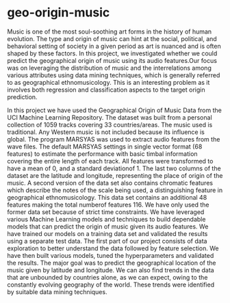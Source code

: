 # geo-origin-music
Music is one of the most soul-soothing art forms in the history of human evolution. The type and origin of music can hint at the social, political, and behavioral setting of society in a given period as art is nuanced and is often shaped by these factors. In this project, we investigated whether we could predict the geographical origin of music using its audio features.Our focus was on leveraging the distribution of music and the interrelations among various attributes using data mining techniques, which is generally referred to as geographical ethnomusicology. This is an interesting problem as it involves both regression and classification aspects to the target origin prediction.  

In  this  project  we  have  used  the  Geographical  Origin  of  Music  Data  from  the  UCI  Machine Learning Repository. The dataset was built from a personal collection of 1059 tracks covering 33 countries/areas. The music used is traditional. Any Western music is not included because its influence is global. The program MARSYAS was used to extract audio features from the wave files. The default MARSYAS settings in single vector format (68 features) to estimate the performance with basic timbal information covering the entire length of each track. All features were transformed to have a mean of 0, and a standard deviationof 1. The last two columns of the dataset are the latitude and longitude, representing the place of origin of the music. A second version of the data set also contains chromatic features which describe the  notes of  the scale being used, a  distinguishing  feature  in  geographical ethnomusicology.  This data set contains an additional 48 features making the total numberof features 116. We have only used the former data set because of strict time constraints. We  have  leveraged  various  Machine  Learning  models  and  techniques  to  build  dependable models that can predict the origin of music given its audio features.  We have trained our models  on  a  training  data  set  and  validated  the  results  using  a  separate  test  data. The first part of our project consists of data exploration to better understand the data followed by  feature selection. We  have  then  built  various  models,  tuned  the  hyperparameters  and validated the results. The major goal was to predict the geographical location of the music given by latitude and longitude.  We can also find trends in the data that are unbounded by countries alone, as we can expect, owing to the constantly evolving geography of the world. These trends were identified by suitable data mining techniques.

